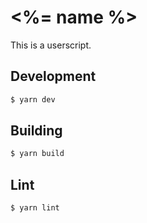 # <%= name %>

This is a userscript.

## Development

``` sh
$ yarn dev
```

## Building

```sh
$ yarn build
```

## Lint

``` sh
$ yarn lint
```
